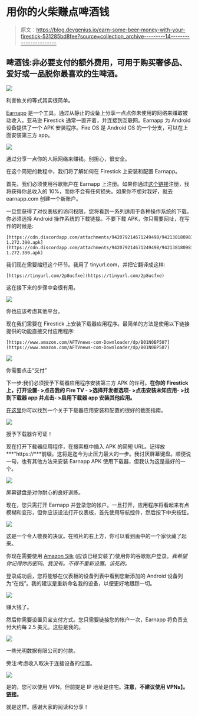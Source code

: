 # 用你的火柴赚点啤酒钱

> 原文：<https://blog.devgenius.io/earn-some-beer-money-with-your-firestick-531285bd8fee?source=collection_archive---------14----------------------->

## 啤酒钱:非必要支付的额外费用，可用于购买奢侈品、爱好或一品脱你最喜欢的生啤酒。

![](img/646bd630e3675d19ab23e7c42ea0f45b.png)

利害攸关的等式其实很简单。

[Earnapp](https://earnapp.com/i/is48mxz) 是一个工具，通过从静止的设备上分享一点点你未使用的网络来赚取被动收入。亚马逊 Firestick 通常一直开着，并连接到互联网。Earnapp 为 Android 设备提供了一个 APK 安装程序。Fire OS 是 Android OS 的一个分支，可以在上面安装第三方 app。

![](img/8aa25b5110c65ae4c0cf8c90d0f37f4f.png)

通过分享一点你的人际网络来赚钱。别担心，很安全。

在这个简短的教程中，我们将了解如何在 Firestick 上安装和配置 Earnapp。

首先，我们必须使用谷歌账户在 Earnapp 上注册。如果你通过[这个链接](https://earnapp.com/i/is48mxz)注册，我将获得你总收入的 10%，而你不会有任何损失。如果你不想对我好，就去 earnapp.com 创建一个新账户。

一旦您获得了对仪表板的访问权限，您将看到一系列适用于各种操作系统的下载。你必须选择 Android 操作系统的下载链接。不要下载 APK，你只需要网址，在写作的时候是:

```
[https://cdn.discordapp.com/attachments/942079214671249498/942138180981903451/earnapp-1.272.390.apk](https://cdn.discordapp.com/attachments/942079214671249498/942138180981903451/earnapp-1.272.390.apk)
```

我们现在需要缩短这个环节。我用了 tinyurl.com，并把它翻译成这样:

```
[https://tinyurl.com/2p8ucfxe](https://tinyurl.com/2p8ucfxe)
```

这在接下来的步骤中会很有用。

![](img/43c80e6616802f7f42edadf6d1ee98b8.png)

你也应该考虑其他平台。

现在我们需要在 Firestick 上安装下载器应用程序。最简单的方法是使用以下链接提供的功能直接交付应用程序:

```
[https://www.amazon.com/AFTVnews-com-Downloader/dp/B01N0BP507](https://www.amazon.com/AFTVnews-com-Downloader/dp/B01N0BP507)
```

![](img/cbd7afe3e3294bac8ff30855766482d8.png)

你需要点击“交付”

下一步:我们必须授予下载器应用程序安装第三方 APK 的许可。**在你的 Firestick 上，打开设置- >点击我的 Fire TV - >选择开发者选项- >点击安装未知应用- >找到下载器 app 并点击- >启用下载器 app 安装其他应用。**

[在这里](https://troypoint.com/downloader/#Screenshot_Guide)你可以找到一个关于下载器应用安装和配置的很好的截图指南。

![](img/c66b0fe6610684b86cb818549ff933a9.png)

授予下载器许可证！

现在打开下载器应用程序，在搜索框中插入 APK 的简短 URL。记得放***“https://***前缀。这将是迄今为止压力最大的一步。我讨厌屏幕键盘。顺便说一句，也有其他方法来安装 Earnapp APK 使用下载器，但我认为这是最好的一个。

![](img/1d205c9ef3e6ebc663a7267beecd4174.png)

屏幕键盘是对你耐心的良好训练。

现在，您只需打开 Earnapp 并登录您的帐户。一旦打开，应用程序将看起来有点模糊和变形，但你应该设法打开仪表板，首先使用导航控件，然后按下中央按钮。

![](img/ec4117aef1106ed1c1826663470b931d.png)

这是一个令人敬畏的决议。在照片的右上方，你可以看到画中的一个家伙藏了起来。

你现在需要使用 [Amazon Silk](https://www.amazon.com/Amazon-com-Amazon-Silk-Web-Browser/dp/B01M35MQV4) (应该已经安装了)使用你的谷歌账户登录。*我希望你记得你的密码。我没有。不得不重新设置。该死的。*

登录成功后，您将能够在仪表板的设备列表中看到您新添加的 Android 设备列为“在线”。我的建议是重新命名我的设备，以便更好地跟踪一切。

![](img/9d07c04818d5093511f3a06795554214.png)

赚大钱了。

然后你需要设置贝宝支付方式。您只需要链接您的帐户一次，Earnapp 将负责支付大约每 2.5 美元。这些是我的。

![](img/a2ffd9b32a53436596b71485ed363f52.png)

一些光明数据有限公司的付款。

旁注:考虑收入取决于连接设备的位置。

![](img/0423962cf41c046a86901de6a8015d23.png)

是的，您可以使用 VPN，但前提是 IP 地址是住宅。**注意，不建议使用 VPNs】。[链接](https://earnapp.com/faq/#can-i-use-a-vpn-to-change-my-location)。**

就是这样。感谢大家的阅读和分享！
